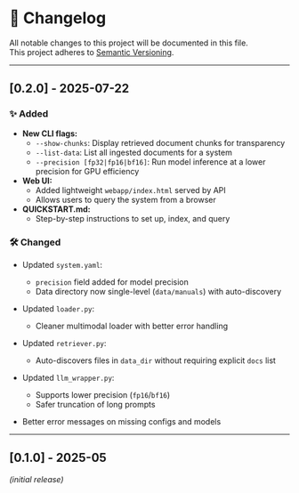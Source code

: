 # 📜 Changelog

All notable changes to this project will be documented in this file.  
This project adheres to [Semantic Versioning](https://semver.org/).

---

## [0.2.0] - 2025-07-22

### ✨ Added
- **New CLI flags:**
  - `--show-chunks`: Display retrieved document chunks for transparency
  - `--list-data`: List all ingested documents for a system
  - `--precision [fp32|fp16|bf16]`: Run model inference at a lower precision for GPU efficiency
- **Web UI:**
  - Added lightweight `webapp/index.html` served by API
  - Allows users to query the system from a browser
- **QUICKSTART.md:**
  - Step-by-step instructions to set up, index, and query

### 🛠️ Changed
- Updated `system.yaml`:
  - `precision` field added for model precision
  - Data directory now single-level (`data/manuals`) with auto-discovery
- Updated `loader.py`:
  - Cleaner multimodal loader with better error handling
- Updated `retriever.py`:
  - Auto-discovers files in `data_dir` without requiring explicit `docs` list
- Updated `llm_wrapper.py`:
  - Supports lower precision (`fp16`/`bf16`)
  - Safer truncation of long prompts


- Better error messages on missing configs and models

---


## [0.1.0] - 2025-05
_(initial release)_
